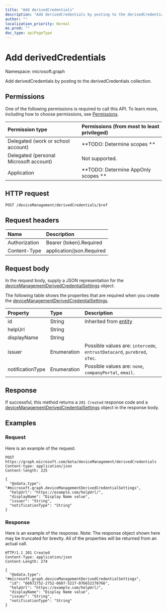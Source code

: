 ```yaml
---
title: "Add derivedCredentials"
description: "Add derivedCredentials by posting to the derivedCredentials collection."
author: ""
localization_priority: Normal
ms.prod: ""
doc_type: apiPageType
---
```


# Add derivedCredentials

Namespace: microsoft.graph

Add derivedCredentials by posting to the derivedCredentials collection.

## Permissions
One of the following permissions is required to call this API. To learn more, including how to choose permissions, see [Permissions](/concepts/permissions-reference.md).

|Permission type|Permissions (from most to least privileged)|
|:---|:---|
|Delegated (work or school account)|**TODO: Determine scopes **|
|Delegated (personal Microsoft account)|Not supported.|
|Application|**TODO: Determine AppOnly scopes **|

## HTTP request
<!-- {
  "blockType": "ignored"
}
-->
``` http
POST /deviceManagement/derivedCredentials/$ref
```

## Request headers
|Name|Description|
|:---|:---|
|Authorization|Bearer {token}.Required|
|Content-Type|application/json.Required|

## Request body
In the request body, supply a JSON representation for the [deviceManagementDerivedCredentialSettings](../resources/devicemanagementderivedcredentialsettings.md) object.

The following table shows the properties that are required when you create the [deviceManagementDerivedCredentialSettings](../resources/devicemanagementderivedcredentialsettings.md).

|Property|Type|Description|
|:---|:---|:---|
|id|String| Inherited from [entity](../resources/entity.md)|
|helpUrl|String||
|displayName|String||
|issuer|Enumeration| Possible values are: `intercede`, `entrustDatacard`, `purebred`, `xTec`.|
|notificationType|Enumeration| Possible values are: `none`, `companyPortal`, `email`.|



## Response
If successful, this method returns a `201 Created` response code and a [deviceManagementDerivedCredentialSettings](../resources/devicemanagementderivedcredentialsettings.md) object in the response body.

## Examples

### Request
Here is an example of the request.
<!-- {
  "blockType": "request",
  "name": "create_devicemanagementderivedcredentialsettings_from_"
}
-->
``` http
POST https://graph.microsoft.com/beta/deviceManagement/derivedCredentials
Content-type: application/json
Content-length: 225

{
  "@odata.type": "#microsoft.graph.deviceManagementDerivedCredentialSettings",
  "helpUrl": "https://example.com/helpUrl/",
  "displayName": "Display Name value",
  "issuer": "String",
  "notificationType": "String"
}
```

### Response
Here is an example of the response. Note: The response object shown here may be truncated for brevity. All of the properties will be returned from an actual call.
<!-- {
  "blockType": "response",
  "truncated": true,
  "@odata.type": "microsoft.graph.devicemanagementderivedcredentialsettings"
}
-->
``` http
HTTP/1.1 201 Created
Content-Type: application/json
Content-Length: 274

{
  "@odata.type": "#microsoft.graph.deviceManagementDerivedCredentialSettings",
  "id": "66072752-2752-6607-5227-076652270766",
  "helpUrl": "https://example.com/helpUrl/",
  "displayName": "Display Name value",
  "issuer": "String",
  "notificationType": "String"
}
```

